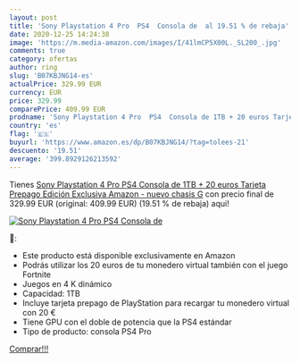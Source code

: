 ```yaml
---
layout: post
title: 'Sony Playstation 4 Pro  PS4  Consola de  al 19.51 % de rebaja'
date: 2020-12-25 14:24:38
image: 'https://m.media-amazon.com/images/I/41lmCP5X00L._SL200_.jpg'
comments: true
category: ofertas
author: ring
slug: 'B07KBJNG14-es'
actualPrice: 329.99 EUR
currency: EUR
price: 329.99
comparePrice: 409.99 EUR
prodname: 'Sony Playstation 4 Pro  PS4  Consola de 1TB + 20 euros Tarjeta Prepago  Edición Exclusiva Amazon  - nuevo chasis G'
country: 'es'
flag: '🇪🇸'
buyurl: 'https://www.amazon.es/dp/B07KBJNG14/?tag=tolees-21'
descuento: '19.51'
average: '399.8929126213592'
---
```


Tienes [Sony Playstation 4 Pro  PS4  Consola de 1TB + 20 euros Tarjeta Prepago  Edición Exclusiva Amazon  - nuevo chasis G](https://www.amazon.es/dp/B07KBJNG14/?tag=tolees-21) con precio final de  329.99 EUR (original: 409.99 EUR) (19.51 %  de rebaja) aqui!

[![Sony Playstation 4 Pro  PS4  Consola de ](https://m.media-amazon.com/images/I/41lmCP5X00L._SL200_.jpg)](https://www.amazon.es/dp/B07KBJNG14/?tag=tolees-21)

🔎:

- Este producto está disponible exclusivamente en Amazon
- Podrás utilizar los 20 euros de tu monedero virtual también con el juego Fortnite
- Juegos en 4 K dinámico
- Capacidad: 1TB
- Incluye tarjeta prepago de PlayStation para recargar tu monedero virtual con 20 €
- Tiene GPU con el doble de potencia que la PS4 estándar
- Tipo de producto: consola PS4 Pro

[Comprar!!!](https://www.amazon.es/dp/B07KBJNG14/?tag=tolees-21)
